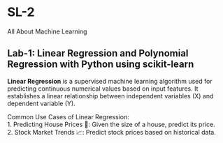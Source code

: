 # SL-2
All About Machine Learning

## Lab-1:  Linear Regression and Polynomial Regression with Python using scikit-learn
<p><b>Linear Regression</b> is a supervised machine learning algorithm used for predicting continuous numerical values based on input features. It establishes a linear relationship between independent variables (X) and dependent variable (Y).</p>
<p>Common Use Cases of Linear Regression: <br>
1. Predicting House Prices 🏡:  Given the size of a house, predict its price.<br>
2. Stock Market Trends 📈: Predict stock prices based on historical data.</p>
